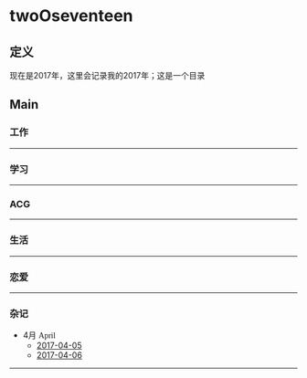 # twoOseventeen
## 定义  
现在是2017年，这里会记录我的2017年；这是一个目录

## Main  
### 工作

---
### 学习

---
### ACG

---
### 生活

---
### 恋爱

---
### 杂记
- 4月 <font face="Source Code Pro">April</font>
  - [2017-04-05](https://github.com/gitNYB/Reading_20170405)  
  - [2017-04-06](https://github.com/gitNYB/Reading_20170406)
---
